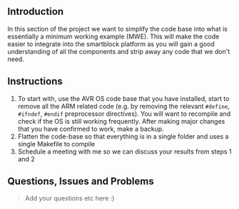 ## Introduction
In this section of the project we want to simplify the code base into what is essentially a minimum working example (MWE). This will make the code easier to integrate into the smartblock platform as you will gain a good understanding of all the components and strip away any code that we don't need.

## Instructions
1. To start with, use the AVR OS code base that you have installed, start to remove all the ARM related code (e.g. by removing the relevant `#define`, `#ifndef`, `#endif` preprocessor directives). You will want to recompile and check if the OS is still working frequently. After making major changes that you have confirmed to work, make a backup.
2. Flatten the code-base so that everything is in a single folder and uses a single Makefile to compile
3. Schedule a meeting with me so we can discuss your results from steps 1 and 2

## Questions, Issues and Problems

> Add your questions etc here :)